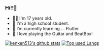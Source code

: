 ### Hi!!👋

- 💁‍♂️ I'm 17 years old.
- 🏫 I'm a high school student.
- 🌱 I’m currently learning ... Flutter 
- 💓 I love playing the Guitar and BeatBox!

<!-- リポジトリステータス -->
[![kenken513's github stats](https://github-readme-stats.vercel.app/api?username=kenken513&hide=contribs&count_private=true&show_icons=true&theme=tokyonight&include_all_commits&count_private)](https://github.com/kenken513/)<!-- ソースコード統計 -->
[![Top used Langs](https://github-readme-stats.vercel.app/api/top-langs/?username=kenken513&layout=compact&theme=tokyonight)](https://github.com/kenken513/)
